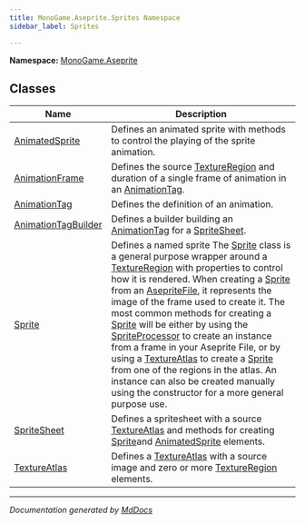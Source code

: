 ```yaml
---
title: MonoGame.Aseprite.Sprites Namespace
sidebar_label: Sprites

---
```


**Namespace:** [MonoGame.Aseprite](../)  

## Classes

| Name                                                | Description                                                                                                                                                                                                                                                                                                                                                                                                                                                                                                                                                                                                                                                                                                                                                                                               |
| --------------------------------------------------- | --------------------------------------------------------------------------------------------------------------------------------------------------------------------------------------------------------------------------------------------------------------------------------------------------------------------------------------------------------------------------------------------------------------------------------------------------------------------------------------------------------------------------------------------------------------------------------------------------------------------------------------------------------------------------------------------------------------------------------------------------------------------------------------------------------- |
| [AnimatedSprite](AnimatedSprite/)           | Defines an animated sprite with methods to control the playing of the sprite animation.                                                                                                                                                                                                                                                                                                                                                                                                                                                                                                                                                                                                                                                                                                                   |
| [AnimationFrame](AnimationFrame/)           | Defines the source [TextureRegion](AnimationFrame/properties/TextureRegion.md) and duration of a single frame of animation in an [AnimationTag](AnimationTag/).                                                                                                                                                                                                                                                                                                                                                                                                                                                                                                                                                                                                                                    |
| [AnimationTag](AnimationTag/)               | Defines the definition of an animation.                                                                                                                                                                                                                                                                                                                                                                                                                                                                                                                                                                                                                                                                                                                                                                   |
| [AnimationTagBuilder](AnimationTagBuilder/) | Defines a builder building an [AnimationTag](AnimationTag/) for a [SpriteSheet](SpriteSheet/).                                                                                                                                                                                                                                                                                                                                                                                                                                                                                                                                                                                                                                                                                            |
| [Sprite](Sprite/)                           |  Defines a named sprite The [Sprite](Sprite/) class is a general purpose wrapper around a [TextureRegion](../TextureRegion/) with properties to control how it is rendered.  When creating a [Sprite](Sprite/) from an [AsepriteFile](../AsepriteFile/), it represents the image of the frame used to create it. The most common methods for creating a [Sprite](Sprite/) will be either by using the [SpriteProcessor](../Content/Processors/SpriteProcessor/) to create an instance from a frame in your Aseprite File, or by using a [TextureAtlas](TextureAtlas/) to create a [Sprite](Sprite/) from one of the regions in the atlas.  An instance can also be created manually using the constructor for a more general purpose use. |
| [SpriteSheet](SpriteSheet/)                 | Defines a spritesheet with a source [TextureAtlas](SpriteSheet/properties/TextureAtlas.md) and methods for creating [Sprite](Sprite/)and [AnimatedSprite](AnimatedSprite/) elements.                                                                                                                                                                                                                                                                                                                                                                                                                                                                                                                                                                                                      |
| [TextureAtlas](TextureAtlas/)               | Defines a [TextureAtlas](TextureAtlas/) with a source image and zero or more [TextureRegion](../TextureRegion/) elements.                                                                                                                                                                                                                                                                                                                                                                                                                                                                                                                                                                                                                                                                 |

___

*Documentation generated by [MdDocs](https://github.com/ap0llo/mddocs)*
